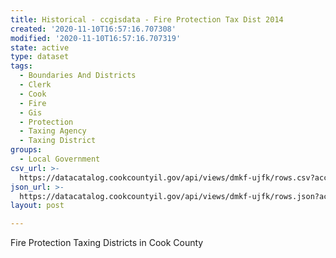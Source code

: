 ```yaml
---
title: Historical - ccgisdata - Fire Protection Tax Dist 2014
created: '2020-11-10T16:57:16.707308'
modified: '2020-11-10T16:57:16.707319'
state: active
type: dataset
tags:
  - Boundaries And Districts
  - Clerk
  - Cook
  - Fire
  - Gis
  - Protection
  - Taxing Agency
  - Taxing District
groups:
  - Local Government
csv_url: >-
  https://datacatalog.cookcountyil.gov/api/views/dmkf-ujfk/rows.csv?accessType=DOWNLOAD
json_url: >-
  https://datacatalog.cookcountyil.gov/api/views/dmkf-ujfk/rows.json?accessType=DOWNLOAD
layout: post

---
```

Fire Protection Taxing Districts in Cook County
